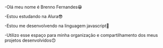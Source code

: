 -Olá meu nome é Brenno Fernandes😁

-Estou estudando na Alura😎

-Estou me desenvolvendo na linguagem javascript🤔

-Utilizo esse espaço para minha organização e compartilhamento dos meus projetos desenvolvidos🙃

<!---
SrPamonha/SrPamonha is a ✨ special ✨ repository because its `README.md` (this file) appears on your GitHub profile.
You can click the Preview link to take a look at your changes.
--->
